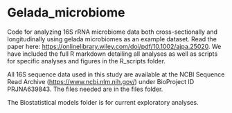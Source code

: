 # Gelada_microbiome
Code for analyzing 16S rRNA microbiome data both cross-sectionally and longitudinally using gelada microbiomes as an example dataset. Read the paper here: https://onlinelibrary.wiley.com/doi/pdf/10.1002/ajpa.25020. We have included the full R markdown detailing all analyses as well as scripts for specific analyses and figures in the R_scripts folder. 

All 16S sequence data used in this study are available at the NCBI Sequence Read Archive (https://www.ncbi.nlm.nih.gov/) under BioProject ID PRJNA639843. The files needed are in the files folder.

The Biostatistical models folder is for current exploratory analyses.
